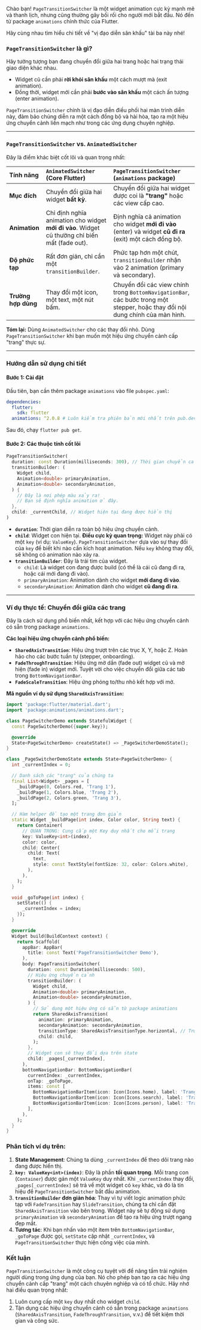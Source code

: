 Chào bạn! `PageTransitionSwitcher` là một widget animation cực kỳ mạnh mẽ và thanh lịch, nhưng cũng thường gây bối rối cho người mới bắt đầu. Nó đến từ package `animations` chính thức của Flutter.

Hãy cùng nhau tìm hiểu chi tiết về "vị đạo diễn sân khấu" tài ba này nhé!

### `PageTransitionSwitcher` là gì?

Hãy tưởng tượng bạn đang chuyển đổi giữa hai trang hoặc hai trạng thái giao diện khác nhau.
*   Widget cũ cần phải **rời khỏi sân khấu** một cách mượt mà (exit animation).
*   Đồng thời, widget mới cần phải **bước vào sân khấu** một cách ấn tượng (enter animation).

`PageTransitionSwitcher` chính là vị đạo diễn điều phối hai màn trình diễn này, đảm bảo chúng diễn ra một cách đồng bộ và hài hòa, tạo ra một hiệu ứng chuyển cảnh liền mạch như trong các ứng dụng chuyên nghiệp.

---

### `PageTransitionSwitcher` vs. `AnimatedSwitcher`

Đây là điểm khác biệt cốt lõi và quan trọng nhất:

| Tính năng | `AnimatedSwitcher` (Core Flutter) | `PageTransitionSwitcher` (`animations` package) |
| :--- | :--- | :--- |
| **Mục đích** | Chuyển đổi giữa hai widget **bất kỳ**. | Chuyển đổi giữa hai widget được coi là **"trang"** hoặc các view cấp cao. |
| **Animation** | Chỉ định nghĩa animation cho widget **mới đi vào**. Widget cũ thường chỉ biến mất (fade out). | Định nghĩa cả animation cho widget **mới đi vào** (enter) và widget **cũ đi ra** (exit) một cách đồng bộ. |
| **Độ phức tạp** | Rất đơn giản, chỉ cần một `transitionBuilder`. | Phức tạp hơn một chút, `transitionBuilder` nhận vào 2 animation (primary và secondary). |
| **Trường hợp dùng** | Thay đổi một icon, một text, một nút bấm. | Chuyển đổi các view chính trong `BottomNavigationBar`, các bước trong một stepper, hoặc thay đổi nội dung chính của màn hình. |

**Tóm lại:** Dùng `AnimatedSwitcher` cho các thay đổi nhỏ. Dùng `PageTransitionSwitcher` khi bạn muốn một hiệu ứng chuyển cảnh cấp "trang" thực sự.

---

### Hướng dẫn sử dụng chi tiết

#### Bước 1: Cài đặt

Đầu tiên, bạn cần thêm package `animations` vào file `pubspec.yaml`:

```yaml
dependencies:
  flutter:
    sdk: flutter
  animations: ^2.0.8 # Luôn kiểm tra phiên bản mới nhất trên pub.dev
```
Sau đó, chạy `flutter pub get`.

#### Bước 2: Các thuộc tính cốt lõi

```dart
PageTransitionSwitcher(
  duration: const Duration(milliseconds: 300), // Thời gian chuyển cảnh
  transitionBuilder: (
    Widget child,
    Animation<double> primaryAnimation,
    Animation<double> secondaryAnimation,
  ) {
    // Đây là nơi phép màu xảy ra!
    // Bạn sẽ định nghĩa animation ở đây.
  },
  child: _currentChild, // Widget hiện tại đang được hiển thị
)
```

*   **`duration`**: Thời gian diễn ra toàn bộ hiệu ứng chuyển cảnh.
*   **`child`**: Widget con hiện tại. **Điều cực kỳ quan trọng:** Widget này phải có một `key` (ví dụ: `ValueKey`). `PageTransitionSwitcher` dựa vào sự thay đổi của `key` để biết khi nào cần kích hoạt animation. Nếu `key` không thay đổi, sẽ không có animation nào xảy ra.
*   **`transitionBuilder`**: Đây là trái tim của widget.
    *   `child`: Là widget con đang được build (có thể là cái cũ đang đi ra, hoặc cái mới đang đi vào).
    *   `primaryAnimation`: Animation dành cho widget **mới đang đi vào**.
    *   `secondaryAnimation`: Animation dành cho widget **cũ đang đi ra**.

---

### Ví dụ thực tế: Chuyển đổi giữa các trang

Đây là cách sử dụng phổ biến nhất, kết hợp với các hiệu ứng chuyển cảnh có sẵn trong package `animations`.

**Các loại hiệu ứng chuyển cảnh phổ biến:**
*   **`SharedAxisTransition`**: Hiệu ứng trượt trên các trục X, Y, hoặc Z. Hoàn hảo cho các bước tuần tự (stepper, onboarding).
*   **`FadeThroughTransition`**: Hiệu ứng mờ dần (fade out) widget cũ và mờ hiện (fade in) widget mới. Tuyệt vời cho việc chuyển đổi giữa các tab trong `BottomNavigationBar`.
*   **`FadeScaleTransition`**: Hiệu ứng phóng to/thu nhỏ kết hợp với mờ.

**Mã nguồn ví dụ sử dụng `SharedAxisTransition`:**

```dart
import 'package:flutter/material.dart';
import 'package:animations/animations.dart';

class PageSwitcherDemo extends StatefulWidget {
  const PageSwitcherDemo({super.key});

  @override
  State<PageSwitcherDemo> createState() => _PageSwitcherDemoState();
}

class _PageSwitcherDemoState extends State<PageSwitcherDemo> {
  int _currentIndex = 0;

  // Danh sách các "trang" của chúng ta
  final List<Widget> _pages = [
    _buildPage(0, Colors.red, 'Trang 1'),
    _buildPage(1, Colors.blue, 'Trang 2'),
    _buildPage(2, Colors.green, 'Trang 3'),
  ];

  // Hàm helper để tạo một trang đơn giản
  static Widget _buildPage(int index, Color color, String text) {
    return Container(
      // QUAN TRỌNG: Cung cấp một Key duy nhất cho mỗi trang
      key: ValueKey<int>(index),
      color: color,
      child: Center(
        child: Text(
          text,
          style: const TextStyle(fontSize: 32, color: Colors.white),
        ),
      ),
    );
  }

  void _goToPage(int index) {
    setState(() {
      _currentIndex = index;
    });
  }

  @override
  Widget build(BuildContext context) {
    return Scaffold(
      appBar: AppBar(
        title: const Text('PageTransitionSwitcher Demo'),
      ),
      body: PageTransitionSwitcher(
        duration: const Duration(milliseconds: 500),
        // Hiệu ứng chuyển cảnh
        transitionBuilder: (
          Widget child,
          Animation<double> primaryAnimation,
          Animation<double> secondaryAnimation,
        ) {
          // Sử dụng một hiệu ứng có sẵn từ package animations
          return SharedAxisTransition(
            animation: primaryAnimation,
            secondaryAnimation: secondaryAnimation,
            transitionType: SharedAxisTransitionType.horizontal, // Trượt ngang
            child: child,
          );
        },
        // Widget con sẽ thay đổi dựa trên state
        child: _pages[_currentIndex],
      ),
      bottomNavigationBar: BottomNavigationBar(
        currentIndex: _currentIndex,
        onTap: _goToPage,
        items: const [
          BottomNavigationBarItem(icon: Icon(Icons.home), label: 'Trang 1'),
          BottomNavigationBarItem(icon: Icon(Icons.search), label: 'Trang 2'),
          BottomNavigationBarItem(icon: Icon(Icons.person), label: 'Trang 3'),
        ],
      ),
    );
  }
}
```

### Phân tích ví dụ trên:

1.  **State Management**: Chúng ta dùng `_currentIndex` để theo dõi trang nào đang được hiển thị.
2.  **`key: ValueKey<int>(index)`**: Đây là phần **tối quan trọng**. Mỗi trang con (`Container`) được gán một `ValueKey` duy nhất. Khi `_currentIndex` thay đổi, `_pages[_currentIndex]` sẽ trả về một widget có `key` khác, và đó là tín hiệu để `PageTransitionSwitcher` bắt đầu animation.
3.  **`transitionBuilder` đơn giản hóa**: Thay vì tự viết logic animation phức tạp với `FadeTransition` hay `SlideTransition`, chúng ta chỉ cần đặt `SharedAxisTransition` vào bên trong. Widget này sẽ tự động sử dụng `primaryAnimation` và `secondaryAnimation` để tạo ra hiệu ứng trượt ngang đẹp mắt.
4.  **Tương tác**: Khi bạn nhấn vào một item trên `BottomNavigationBar`, `_goToPage` được gọi, `setState` cập nhật `_currentIndex`, và `PageTransitionSwitcher` thực hiện công việc của mình.

### Kết luận

`PageTransitionSwitcher` là một công cụ tuyệt vời để nâng tầm trải nghiệm người dùng trong ứng dụng của bạn. Nó cho phép bạn tạo ra các hiệu ứng chuyển cảnh cấp "trang" một cách chuyên nghiệp và có tổ chức.
Hãy nhớ hai điều quan trọng nhất:
1.  Luôn cung cấp một `key` duy nhất cho widget `child`.
2.  Tận dụng các hiệu ứng chuyển cảnh có sẵn trong package `animations` (`SharedAxisTransition`, `FadeThroughTransition`, v.v.) để tiết kiệm thời gian và công sức.
